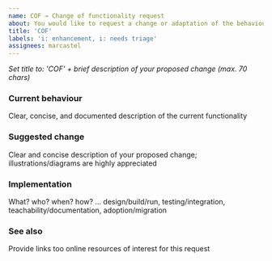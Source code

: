 ```yaml
---
name: COF → Change of functionality request
about: You would like to request a change or adaptation of the behaviour of existing functionality
title: 'COF'
labels: 'i: enhancement, i: needs triage'
assignees: marcastel
---
```


_Set title to: 'COF' + brief description of your proposed change (max. 70 chars)_

### Current behaviour
Clear, concise, and documented description of the current functionality

### Suggested change
Clear and concise description of your proposed change; illustrations/diagrams are highly appreciated

### Implementation
What? who? when? how? … design/build/run, testing/integration, teachability/documentation, adoption/migration

### See also
Provide links too online resources of interest for this request
